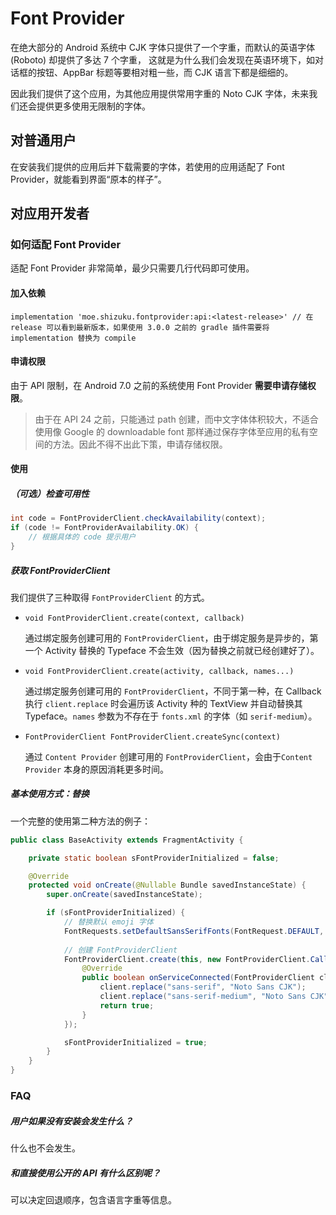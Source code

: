 # Font Provider

在绝大部分的 Android 系统中 CJK 字体只提供了一个字重，而默认的英语字体 (Roboto) 却提供了多达 7 个字重，
这就是为什么我们会发现在英语环境下，如对话框的按钮、AppBar 标题等要相对粗一些，而 CJK 语言下都是细细的。

因此我们提供了这个应用，为其他应用提供常用字重的 Noto CJK 字体，未来我们还会提供更多使用无限制的字体。

## 对普通用户

在安装我们提供的应用后并下载需要的字体，若使用的应用适配了 Font Provider，就能看到界面“原本的样子”。

## 对应用开发者

### 如何适配 Font Provider

适配 Font Provider 非常简单，最少只需要几行代码即可使用。

#### 加入依赖

```
implementation 'moe.shizuku.fontprovider:api:<latest-release>' // 在 release 可以看到最新版本，如果使用 3.0.0 之前的 gradle 插件需要将 implementation 替换为 compile
```
   
#### 申请权限

由于 API 限制，在 Android 7.0 之前的系统使用 Font Provider **需要申请存储权限**。
    
> 由于在 API 24 之前，只能通过 path 创建，而中文字体体积较大，不适合使用像 Google 的 downloadable font 那样通过保存字体至应用的私有空间的方法。因此不得不出此下策，申请存储权限。
    
   
#### 使用

##### （可选）检查可用性

```java
int code = FontProviderClient.checkAvailability(context);
if (code != FontProviderAvailability.OK) {
	// 根据具体的 code 提示用户
}
```
    	

##### 获取 FontProviderClient

我们提供了三种取得 `FontProviderClient` 的方式。

* `void FontProviderClient.create(context, callback)`
	
    通过绑定服务创建可用的 `FontProviderClient`，由于绑定服务是异步的，第一个 Activity 替换的 Typeface 不会生效（因为替换之前就已经创建好了）。
    
* `void FontProviderClient.create(activity, callback, names...)`
	
    通过绑定服务创建可用的 `FontProviderClient`，不同于第一种，在 Callback 执行 `client.replace` 时会遍历该 Activity 种的 TextView 并自动替换其 Typeface。`names` 参数为不存在于 `fonts.xml` 的字体（如 `serif-medium`）。
    
* `FontProviderClient FontProviderClient.createSync(context)`
	
    通过 `Content Provider` 创建可用的 `FontProviderClient`，会由于`Content Provider` 本身的原因消耗更多时间。
    
##### 基本使用方式：替换

一个完整的使用第二种方法的例子：

```java
public class BaseActivity extends FragmentActivity {

    private static boolean sFontProviderInitialized = false;

    @Override
    protected void onCreate(@Nullable Bundle savedInstanceState) {
        super.onCreate(savedInstanceState);

        if (sFontProviderInitialized) {
            // 替换默认 emoji 字体
            FontRequests.setDefaultSansSerifFonts(FontRequest.DEFAULT, FontRequest.NOTO_COLOR_EMOJI);
            
            // 创建 FontProviderClient
            FontProviderClient.create(this, new FontProviderClient.Callback() {
                @Override
                public boolean onServiceConnected(FontProviderClient client, ServiceConnection serviceConnection) {
                    client.replace("sans-serif", "Noto Sans CJK");
                    client.replace("sans-serif-medium", "Noto Sans CJK");
                    return true;
                }
            });

            sFontProviderInitialized = true;
        }
    }
}
```

### FAQ

##### 用户如果没有安装会发生什么？

什么也不会发生。

##### 和直接使用公开的 API 有什么区别呢？

可以决定回退顺序，包含语言字重等信息。
